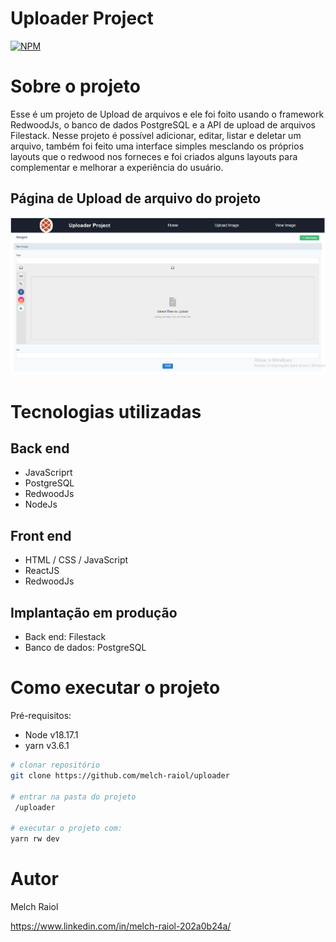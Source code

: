 # Uploader Project
[![NPM](https://img.shields.io/npm/l/react)](https://github.com/melch-raiol/uploader/blob/8114d8ac3439ba1f338d613c9b8c4b1cd608fd78/LICENSE) 

# Sobre o projeto

Esse é um projeto de Upload de arquivos e ele foi foito usando o framework RedwoodJs, o banco de dados PostgreSQL e a API de upload de arquivos Filestack. Nesse projeto é possível adicionar, editar, listar e deletar um arquivo, também foi feito uma interface simples mesclando os próprios layouts que o redwood nos forneces e foi criados alguns layouts para complementar e melhorar a experiência do usuário. 

## Página de Upload de arquivo do projeto
![Mobile 2](https://github.com/melch-raiol/uploader/blob/main/web/src/assets/uploader-project.png)

# Tecnologias utilizadas
## Back end
- JavaScriprt
- PostgreSQL
- RedwoodJs
- NodeJs
## Front end
- HTML / CSS / JavaScript 
- ReactJS
- RedwoodJs
## Implantação em produção
- Back end: Filestack
- Banco de dados: PostgreSQL

# Como executar o projeto


Pré-requisitos:
- Node v18.17.1
- yarn v3.6.1

```bash
# clonar repositório
git clone https://github.com/melch-raiol/uploader

# entrar na pasta do projeto 
 /uploader

# executar o projeto com:
yarn rw dev
```


# Autor

Melch Raiol

https://www.linkedin.com/in/melch-raiol-202a0b24a/
